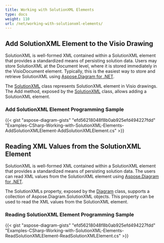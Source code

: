 ```yaml
---
title: Working with SolutionXML Elements
type: docs
weight: 110
url: /net/working-with-solutionxml-elements/
---
```


## **Add SolutionXML Element to the Visio Drawing**
SolutionXML is well-formed XML contained within a SolutionXML element that provides a standardized means of persisting solution data. Users may store SolutionXML at the Document level, where it is stored immediately in the VisioDocument element. Typically, this is the easiest way to store and retrieve SolutionXML using [Aspose.Diagram for .NET](https://products.aspose.com/diagram/net/).

The [SolutionXML](http://www.aspose.com/api/net/diagram/aspose.diagram/solutionXML) class represents SolutionXML element in Visio drawings. The Add method, exposed by the [SolutionXML](http://www.aspose.com/api/net/diagram/aspose.diagram/solutionXML) class, allows adding a SolutionXML element.
### **Add SolutionXML Element Programming Sample**
{{< gist "aspose-diagram-gists" "efd56218048f8b0ab925efd494227fdd" "Examples-CSharp-Working-with-SolutionXML-Elements-AddSolutionXMLElement-AddSolutionXMLElement.cs" >}}
## **Reading XML Values from the SolutionXML Element**
SolutionXML is well-formed XML contained within a SolutionXML element that provides a standardized means of persisting solution data. The users can read XML values from the SolutionXML element using [Aspose.Diagram for .NET](https://products.aspose.com/diagram/net/).

The SolutionXMLs property, exposed by the [Diagram](http://www.aspose.com/api/net/diagram/aspose.diagram/diagram) class, supports a collection of Aspose.Diagram.SolutionXML objects. This property can be used to read the XML values from the SolutionXML element.
### **Reading SolutionXML Element Programming Sample**
{{< gist "aspose-diagram-gists" "efd56218048f8b0ab925efd494227fdd" "Examples-CSharp-Working-with-SolutionXML-Elements-ReadSolutionXMLElement-ReadSolutionXMLElement.cs" >}}
